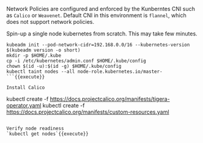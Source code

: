 
Network Policies are configured and enforced by the Kunberntes CNI such as `Calico` or `Weavenet`. Default CNI in this environment is `flannel`, which does not support network policies.

Spin-up a single node kubernetes from scratch. This may take few minutes. 
```
kubeadm init --pod-network-cidr=192.168.0.0/16 --kubernetes-version $(kubeadm version -o short) 
mkdir -p $HOME/.kube
cp -i /etc/kubernetes/admin.conf $HOME/.kube/config
chown $(id -u):$(id -g) $HOME/.kube/config
kubectl taint nodes --all node-role.kubernetes.io/master-
```{{execute}}

Install Calico
```
kubectl create -f https://docs.projectcalico.org/manifests/tigera-operator.yaml
kubectl create -f https://docs.projectcalico.org/manifests/custom-resources.yaml
```{{execute}}

Verify node readiness
`kubectl get nodes`{{execute}}
